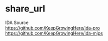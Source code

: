 # share_url

IDA Source<br/>
https://github.com/KeepGrowingHere/ida-pro<br/>
https://github.com/KeepGrowingHere/ida-mips
